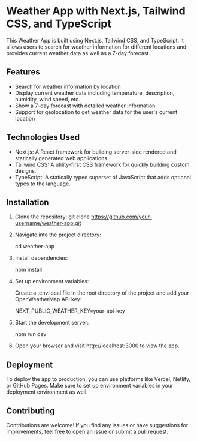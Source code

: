 # Weather App with Next.js, Tailwind CSS, and TypeScript

This Weather App is built using Next.js, Tailwind CSS, and TypeScript. It allows users to search for weather information for different locations and provides current weather data as well as a 7-day forecast.

## Features

- Search for weather information by location
- Display current weather data including temperature, description, humidity, wind speed, etc.
- Show a 7-day forecast with detailed weather information
- Support for geolocation to get weather data for the user's current location

## Technologies Used

- Next.js: A React framework for building server-side rendered and statically generated web applications.
- Tailwind CSS: A utility-first CSS framework for quickly building custom designs.
- TypeScript: A statically typed superset of JavaScript that adds optional types to the language.

## Installation

1. Clone the repository:
   git clone https://github.com/your-username/weather-app.git
   
2. Navigate into the project directory:
   
   cd weather-app

3. Install dependencies:
   
   npm install

4. Set up environment variables:

   Create a .env.local file in the root directory of the project and add your OpenWeatherMap API key:
   
   NEXT_PUBLIC_WEATHER_KEY=your-api-key



5. Start the development server:
   
   npm run dev

6. Open your browser and visit http://localhost:3000 to view the app.

## Deployment
To deploy the app to production, you can use platforms like Vercel, Netlify, or GitHub Pages. Make sure to set up environment variables in your deployment environment as well.

## Contributing
Contributions are welcome! If you find any issues or have suggestions for improvements, feel free to open an issue or submit a pull request.
